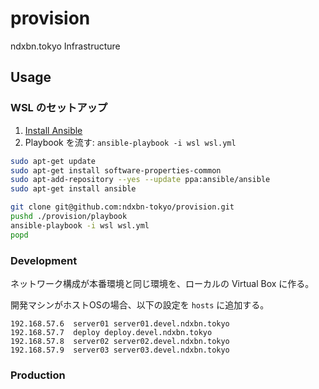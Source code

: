 # provision

ndxbn.tokyo Infrastructure

## Usage

### WSL のセットアップ

1. [Install Ansible](https://docs.ansible.com/ansible/latest/installation_guide/intro_installation.html)
1. Playbook を流す: `ansible-playbook -i wsl wsl.yml`

```bash
sudo apt-get update
sudo apt-get install software-properties-common
sudo apt-add-repository --yes --update ppa:ansible/ansible
sudo apt-get install ansible

git clone git@github.com:ndxbn-tokyo/provision.git
pushd ./provision/playbook
ansible-playbook -i wsl wsl.yml
popd
```

### Development

ネットワーク構成が本番環境と同じ環境を、ローカルの Virtual Box に作る。

開発マシンがホストOSの場合、以下の設定を `hosts` に追加する。

```text
192.168.57.6  server01 server01.devel.ndxbn.tokyo
192.168.57.7  deploy deploy.devel.ndxbn.tokyo
192.168.57.8  server02 server02.devel.ndxbn.tokyo
192.168.57.9  server03 server03.devel.ndxbn.tokyo
```

### Production

